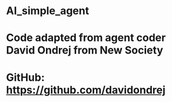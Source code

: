 # AI_simple_agent

# Code adapted from agent coder David Ondrej from New Society
# GitHub: https://github.com/davidondrej
